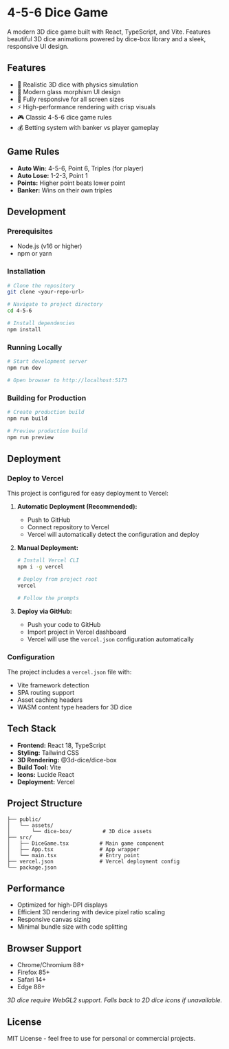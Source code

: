 # 4-5-6 Dice Game

A modern 3D dice game built with React, TypeScript, and Vite. Features beautiful 3D dice animations powered by dice-box library and a sleek, responsive UI design.

## Features

- 🎲 Realistic 3D dice with physics simulation
- 🎨 Modern glass morphism UI design
- 📱 Fully responsive for all screen sizes
- ⚡ High-performance rendering with crisp visuals
- 🎮 Classic 4-5-6 dice game rules
- 💰 Betting system with banker vs player gameplay

## Game Rules

- **Auto Win:** 4-5-6, Point 6, Triples (for player)
- **Auto Lose:** 1-2-3, Point 1
- **Points:** Higher point beats lower point
- **Banker:** Wins on their own triples

## Development

### Prerequisites

- Node.js (v16 or higher)
- npm or yarn

### Installation

```bash
# Clone the repository
git clone <your-repo-url>

# Navigate to project directory
cd 4-5-6

# Install dependencies
npm install
```

### Running Locally

```bash
# Start development server
npm run dev

# Open browser to http://localhost:5173
```

### Building for Production

```bash
# Create production build
npm run build

# Preview production build
npm run preview
```

## Deployment

### Deploy to Vercel

This project is configured for easy deployment to Vercel:

1. **Automatic Deployment (Recommended):**
   - Push to GitHub
   - Connect repository to Vercel
   - Vercel will automatically detect the configuration and deploy

2. **Manual Deployment:**
   ```bash
   # Install Vercel CLI
   npm i -g vercel

   # Deploy from project root
   vercel

   # Follow the prompts
   ```

3. **Deploy via GitHub:**
   - Push your code to GitHub
   - Import project in Vercel dashboard
   - Vercel will use the `vercel.json` configuration automatically

### Configuration

The project includes a `vercel.json` file with:
- Vite framework detection
- SPA routing support
- Asset caching headers
- WASM content type headers for 3D dice

## Tech Stack

- **Frontend:** React 18, TypeScript
- **Styling:** Tailwind CSS
- **3D Rendering:** @3d-dice/dice-box
- **Build Tool:** Vite
- **Icons:** Lucide React
- **Deployment:** Vercel

## Project Structure

```
├── public/
│   └── assets/
│       └── dice-box/          # 3D dice assets
├── src/
│   ├── DiceGame.tsx          # Main game component
│   ├── App.tsx               # App wrapper
│   └── main.tsx              # Entry point
├── vercel.json               # Vercel deployment config
└── package.json
```

## Performance

- Optimized for high-DPI displays
- Efficient 3D rendering with device pixel ratio scaling
- Responsive canvas sizing
- Minimal bundle size with code splitting

## Browser Support

- Chrome/Chromium 88+
- Firefox 85+
- Safari 14+
- Edge 88+

*3D dice require WebGL2 support. Falls back to 2D dice icons if unavailable.*

## License

MIT License - feel free to use for personal or commercial projects.